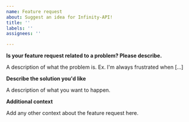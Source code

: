 ```yaml
---
name: Feature request
about: Suggest an idea for Infinity-API!
title: ''
labels: ''
assignees: ''

---
```


**Is your feature request related to a problem? Please describe.**

A description of what the problem is. Ex. I'm always frustrated when [...]

**Describe the solution you'd like**

A description of what you want to happen.

**Additional context**

Add any other context about the feature request here.
